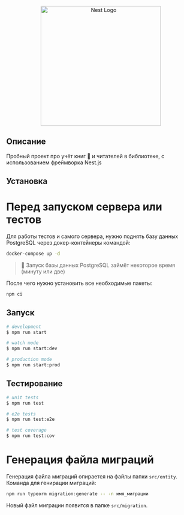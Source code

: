 <p align="center">
  <a href="http://nestjs.com/" target="blank"><img src="https://nestjs.com/img/logo_text.svg" width="320" alt="Nest Logo" /></a>
</p>

[circleci-image]: https://img.shields.io/circleci/build/github/nestjs/nest/master?token=abc123def456
[circleci-url]: https://circleci.com/gh/nestjs/nest

## Описание

Пробный проект про учёт книг 📖 и читателей в библиотеке, с использованием фреймворка Nest.js

## Установка

# Перед запуском сервера или тестов
Для работы тестов и самого сервера, нужно поднять базу данных PostgreSQL через докер-контейнеры командой:

```bash
docker-compose up -d
```

> 🚀 Запуск базы данных PostgreSQL займёт некоторое время (минуту или две)

После чего нужно установить все необходимые пакеты:

```bash
npm ci
```

## Запуск

```bash
# development
$ npm run start

# watch mode
$ npm run start:dev

# production mode
$ npm run start:prod
```

## Тестирование

```bash
# unit tests
$ npm run test

# e2e tests
$ npm run test:e2e

# test coverage
$ npm run test:cov
```

# Генерация файла миграций
Генерация файла миграций опирается на файлы папки `src/entity`.
Команда для генирации миграций:

```bash
npm run typeorm migration:generate -- -n имя_миграции
```

Новый файл миграции появится в папке `src/migration`.
